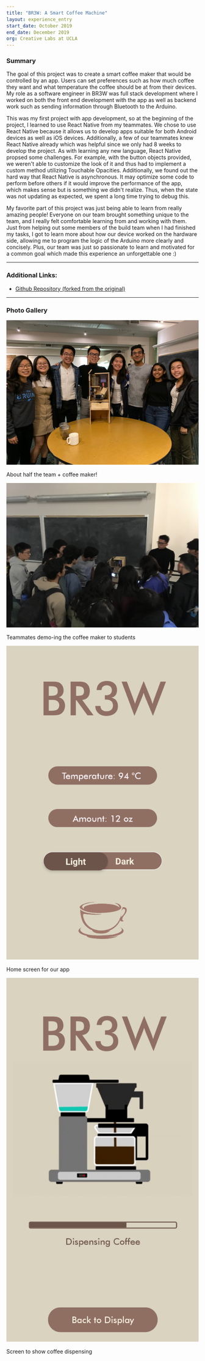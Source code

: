 ```yaml
---
title: "BR3W: A Smart Coffee Machine"
layout: experience_entry
start_date: October 2019
end_date: December 2019
org: Creative Labs at UCLA
---
```


<h3>Summary</h3>
<p>The goal of this project was to create a smart coffee maker that would be controlled by an app. Users can set preferences such as how much coffee they want and what temperature the coffee should be at from their devices. My role as a software engineer in BR3W was full stack development where I worked on both the front end development with the app as well as backend work such as sending information through Bluetooth to the Arduino.</p>
<p>This was my first project with app development, so at the beginning of the project, I learned to use React Native from my teammates. We chose to use React Native because it allows us to develop apps suitable for both Android devices as well as iOS devices. Additionally, a few of our teammates knew React Native already which was helpful since we only had 8 weeks to develop the project. As with learning any new language, React Native propsed some challenges. For example, with the button objects provided, we weren't able to customize the look of it and thus had to implement a custom method utilizing Touchable Opacities. Additionally, we found out the hard way that React Native is asynchronous. It may optimize some code to perform before others if it would improve the performance of the app, which makes sense but is something we didn't realize. Thus, when the state was not updating as expected, we spent a long time trying to debug this.</p>
<p>My favorite part of this project was just being able to learn from really amazing people! Everyone on our team brought something unique to the team, and I really felt comfortable learning from and working with them. Just from helping out some members of the build team when I had finished my tasks, I got to learn more about how our device worked on the hardware side, allowing me to program the logic of the Arduino more clearly and concisely. Plus, our team was just so passionate to learn and motivated for a common goal which made this experience an unforgettable one :)</p>
<hr>

<h3>Additional Links:</h3>
<ul>
	<li><a href="https://github.com/allisonchen23/br3w">Github Repository (forked from the original)</a></li>
</ul>
<hr>

<h3>Photo Gallery</h3>
<div id="photo_gal">
	<div class="pic_and_cap">
		<div class="pic"><img src="../assets/images/experience/br3w/part_team.JPG" alt="part of team with the coffee maker" class="images full">
		</div>
		<div class="cap"><p class="caption">About half the team + coffee maker!</p>
		</div>
	</div>
	<div class="pic_and_cap">
		<div class="pic"><img src="../assets/images/experience/br3w/demo_day.JPG" alt="teammates demoing coffee maker" class="images full">
		</div>
		<div class="cap"><p class="caption">Teammates demo-ing the coffee maker to students</p>
		</div>
	</div>
	<div class="pic_and_cap">
		<div class="pic"><img src="../assets/images/experience/br3w/app_home.PNG" alt="home screen of app" class="images half">
		</div>
		<div class="cap"><p class="caption">Home screen for our app</p>
		</div>
	</div>
	<div class="pic_and_cap">
		<div class="pic"><img src="../assets/images/experience/br3w/dispensing_screen.PNG" alt="screen when coffee was being made" class="images half">
		</div>
		<div class="cap"><p class="caption">Screen to show coffee dispensing</p>
		</div>
	</div>
</div>